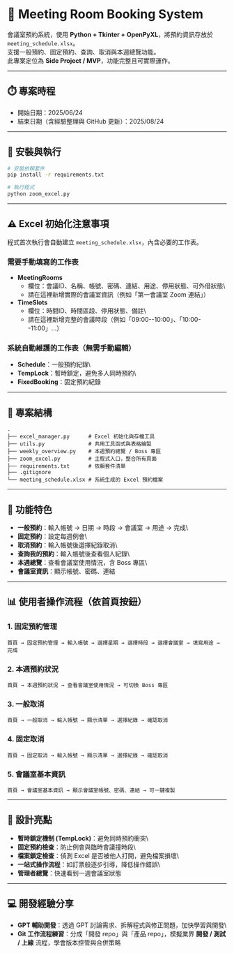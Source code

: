 # 📌 Meeting Room Booking System

會議室預約系統，使用 **Python + Tkinter + OpenPyXL**，將預約資訊存放於
`meeting_schedule.xlsx`。\
支援一般預約、固定預約、查詢、取消與本週總覽功能。\
此專案定位為 **Side Project / MVP**，功能完整且可實際運作。

------------------------------------------------------------------------

## ⏱️ 專案時程

-   開始日期：2025/06/24
-   結束日期（含經驗整理與 GitHub 更新）：2025/08/24

------------------------------------------------------------------------

## 🚀 安裝與執行

``` bash
# 安裝依賴套件
pip install -r requirements.txt

# 執行程式
python zoom_excel.py
```

------------------------------------------------------------------------

## ⚠️ Excel 初始化注意事項

程式首次執行會自動建立 `meeting_schedule.xlsx`，內含必要的工作表。

### 需要手動填寫的工作表

-   **MeetingRooms**
    -   欄位：會議ID、名稱、帳號、密碼、連結、用途、停用狀態、可外借狀態\
    -   請在這裡新增實際的會議室資訊（例如「第一會議室 Zoom 連結」）
-   **TimeSlots**
    -   欄位：時間ID、時間區段、停用狀態、備註\
    -   請在這裡新增完整的會議時段（例如「09:00--10:00」、「10:00--11:00」...）

### 系統自動維護的工作表（無需手動編輯）

-   **Schedule**：一般預約紀錄\
-   **TempLock**：暫時鎖定，避免多人同時預約\
-   **FixedBooking**：固定預約紀錄

------------------------------------------------------------------------

## 📂 專案結構

    .
    ├── excel_manager.py      # Excel 初始化與存檔工具
    ├── utils.py              # 共用工具函式與表格繪製
    ├── weekly_overview.py    # 本週預約總覽 / Boss 專區
    ├── zoom_excel.py         # 主程式入口，整合所有頁面
    ├── requirements.txt      # 依賴套件清單
    ├── .gitignore
    └── meeting_schedule.xlsx # 系統生成的 Excel 預約檔案

------------------------------------------------------------------------

## 🔑 功能特色

-   **一般預約**：輸入帳號 → 日期 → 時段 → 會議室 → 用途 → 完成\
-   **固定預約**：設定每週例會\
-   **取消預約**：輸入帳號後選擇紀錄取消\
-   **查詢我的預約**：輸入帳號後查看個人紀錄\
-   **本週總覽**：查看會議室使用情況，含 Boss 專區\
-   **會議室資訊**：顯示帳號、密碼、連結

------------------------------------------------------------------------

## 📊 使用者操作流程（依首頁按鈕）

### 1. 固定預約管理

    首頁 → 固定預約管理 → 輸入帳號 → 選擇星期 → 選擇時段 → 選擇會議室 → 填寫用途 → 完成

### 2. 本週預約狀況

    首頁 → 本週預約狀況 → 查看會議室使用情況 → 可切換 Boss 專區

### 3. 一般取消

    首頁 → 一般取消 → 輸入帳號 → 顯示清單 → 選擇紀錄 → 確認取消

### 4. 固定取消

    首頁 → 固定取消 → 輸入帳號 → 顯示清單 → 選擇紀錄 → 確認取消

### 5. 會議室基本資訊

    首頁 → 會議室基本資訊 → 顯示會議室帳號、密碼、連結 → 可一鍵複製

------------------------------------------------------------------------

## 🌟 設計亮點

-   **暫時鎖定機制 (TempLock)**：避免同時預約衝突\
-   **固定預約檢查**：防止例會與臨時會議撞時段\
-   **檔案鎖定檢查**：偵測 Excel 是否被他人打開，避免檔案損壞\
-   **一站式操作流程**：如訂票般逐步引導，降低操作錯誤\
-   **管理者總覽**：快速看到一週會議室狀態

------------------------------------------------------------------------

## 💻 開發經驗分享

-   **GPT 輔助開發**：透過 GPT
    討論需求、拆解程式與修正問題，加快學習與開發\
-   **Git 工作流程練習**：分成「開發 repo」與「產品 repo」，模擬業界
    **開發 / 測試 / 上線** 流程，學會版本控管與合併策略
